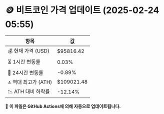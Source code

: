 # 🪙 비트코인 가격 업데이트 (2025-02-24 05:55)

| 항목                | 값 |
|--------------------|----------------|
| 💰 현재 가격 (USD) | $95816.42 |
| ⏳ 1시간 변동률    | 0.03% |
| 📆 24시간 변동률   | -0.89% |
| 🔝 역대 최고가 (ATH) | $109021.48 |
| 📉 ATH 대비 하락률 | -12.14% |

🔄 **이 파일은 GitHub Actions에 의해 자동으로 업데이트됩니다.**
